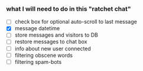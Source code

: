 ### what I will need to do in this "ratchet chat"

- [ ] check box for optional auto-scroll to last message
- [x] message datetime
- [ ] store messages and visitors to DB
- [ ] restore messages to chat box
- [ ] info about new user connected
- [ ] filtering obscene words
- [ ] filtering spam-bots